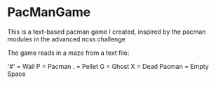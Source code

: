 # PacManGame
This is a text-based pacman game I created, inspired by the pacman modules in the advanced ncss challenge

The game reads in a maze from a text file:

'#' = Wall
P = Pacman
. = Pellet
G = Ghost
X = Dead Pacman
  = Empty Space


